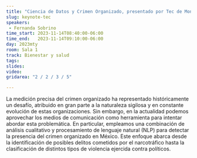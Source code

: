 ```yaml
---
title: "Ciencia de Datos y Crimen Organizado, presentado por Tec de Monterrey"
slug: keynote-tec
speakers:
 - Fernanda Sobrino
time_start: 2023-11-14T08:40:00-06:00
time_end:   2023-11-14T09:10:00-06:00
day: 2023mty
room: Sala 1 
track: Bienestar y salud
tags:
slides: 
video: 
gridarea: "2 / 2 / 3 / 5"

---
```


La medición precisa del crimen organizado ha representado históricamente un desafío, atribuido en gran parte a la naturaleza sigilosa y en constante evolución de estas organizaciones. Sin embargo, en la actualidad podemos aprovechar los medios de comunicación como herramienta para intentar abordar esta problemática. En particular, empleamos una combinación de análisis cualitativo y procesamiento de lenguaje natural (NLP) para detectar la presencia del crimen organizado en México. Este enfoque abarca desde la identificación de posibles delitos cometidos por el narcotráfico hasta la clasificación de distintos tipos de violencia ejercida contra políticos.

